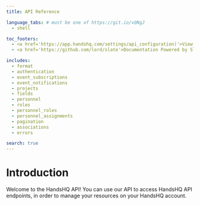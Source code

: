 ```yaml
---
title: API Reference

language_tabs: # must be one of https://git.io/vQNgJ
  - shell

toc_footers:
  - <a href='https://app.handshq.com/settings/api_configuration)'>View your HandsHQ API settings</a>
  - <a href='https://github.com/lord/slate'>Documentation Powered by Slate</a>

includes:
  - format
  - authentication
  - event_subscriptions
  - event_notifications
  - projects
  - fields
  - personnel
  - roles
  - personnel_roles
  - personnel_assignments
  - pagination
  - associations
  - errors

search: true
---
```


# Introduction

Welcome to the HandsHQ API! You can use our API to access HandsHQ API endpoints, in order to manage your resources on your HandsHQ account.

